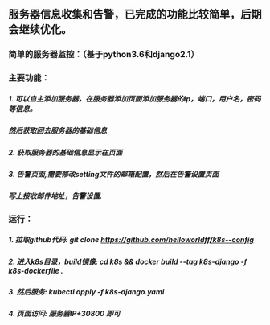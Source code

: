 ## 服务器信息收集和告警，已完成的功能比较简单，后期会继续优化。
### 简单的服务器监控：（基于python3.6和django2.1）
### 主要功能：
##### 1. 可以自主添加服务器，在服务器添加页面添加服务器的ip，端口，用户名，密码等信息。
##### 然后获取回去服务器的基础信息
##### 2. 获取服务器的基础信息显示在页面
##### 3. 告警页面,需要修改setting文件的邮箱配置，然后在告警设置页面
##### 写上接收邮件地址，告警设置.
### 运行：
##### 1. 拉取github代码:   git clone https://github.com/helloworldff/k8s--config
##### 2. 进入k8s目录，build镜像:    cd k8s && docker build --tag k8s-django -f k8s-dockerfile .
##### 3. 然后服务:  kubectl apply -f k8s-django.yaml
##### 4. 页面访问:  服务器IP+30800  即可